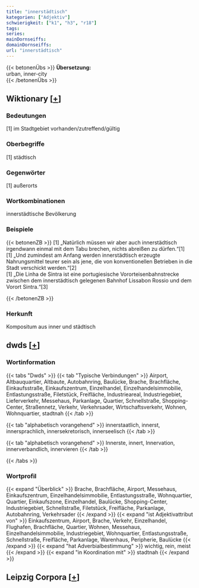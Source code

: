 ```yaml
---
title: "innerstädtisch"
kategorien: ["Adjektiv"]
schwierigkeit: ["k1", "h3", "r18"]
tags:
series:
mainDornseiffs:
domainDornseiffs:
url: "innerstädtisch"
---
```


{{< betonenÜbs >}}
**Übersetzung:**  
urban, inner-city  
{{< /betonenÜbs >}}

## Wiktionary [[+](https://de.wiktionary.org/wiki/innerstädtisch)]

### Bedeutungen
[1] im Stadtgebiet vorhanden/zutreffend/gültig  

### Oberbegriffe
[1] städtisch  

### Gegenwörter
[1] außerorts  

### Wortkombinationen
innerstädtische Bevölkerung  

### Beispiele
{{< betonenZB >}}
[1] „Natürlich müssen wir aber auch innerstädtisch irgendwann einmal mit dem Tabu brechen, nichts abreißen zu dürfen.“[1]  
[1] „Und zumindest am Anfang werden innerstädtisch erzeugte Nahrungsmittel teurer sein als jene, die von konventionellen Betrieben in die Stadt verschickt werden.“[2]  
[1] „Die Linha de Sintra ist eine portugiesische Vororteisenbahnstrecke zwischen dem innerstädtisch gelegenen Bahnhof Lissabon Rossio und dem Vorort Sintra.“[3]  

{{< /betonenZB >}}
### Herkunft
Kompositum aus inner und städtisch  



## dwds [[+](https://www.dwds.de/wb/innerstädtisch)]

### Wortinformation
{{< tabs "Dwds" >}}
{{< tab "Typische Verbindungen" >}}
Airport, Altbauquartier, Altbaute, Autobahnring, Baulücke, Brache, Brachfläche, Einkaufsstraße, Einkaufszentrum, Einzelhandel, Einzelhandelsimmobilie, Entlastungsstraße, Filetstück, Freifläche, Industrieareal, Industriegebiet, Lieferverkehr, Messehaus, Parkanlage, Quartier, Schnellstraße, Shopping-Center, Straßennetz, Verkehr, Verkehrsader, Wirtschaftsverkehr, Wohnen, Wohnquartier, stadtnah
{{< /tab >}}

{{< tab "alphabetisch vorangehend" >}}
innerstaatlich, innerst, innersprachlich, innersekretorisch, innerseelisch
{{< /tab >}}

{{< tab "alphabetisch vorangehend" >}}
Innerste, innert, Innervation, innerverbandlich, innervieren
{{< /tab >}}

{{< /tabs >}}

### Wortprofil
{{< expand "Überblick" >}} Brache, Brachfläche, Airport, Messehaus, Einkaufszentrum, Einzelhandelsimmobilie, Entlastungsstraße, Wohnquartier, Quartier, Einkaufszone, Einzelhandel, Baulücke, Shopping-Center, Industriegebiet, Schnellstraße, Filetstück, Freifläche, Parkanlage, Autobahnring, Verkehrsader {{< /expand >}}
{{< expand "ist Adjektivattribut von" >}} Einkaufszentrum, Airport, Brache, Verkehr, Einzelhandel, Flughafen, Brachfläche, Quartier, Wohnen, Messehaus, Einzelhandelsimmobilie, Industriegebiet, Wohnquartier, Entlastungsstraße, Schnellstraße, Freifläche, Parkanlage, Warenhaus, Peripherie, Baulücke {{< /expand >}}
{{< expand "hat Adverbialbestimmung" >}} wichtig, rein, meist {{< /expand >}}
{{< expand "in Koordination mit" >}} stadtnah {{< /expand >}}

## Leipzig Corpora [[+](https://corpora.uni-leipzig.de/en/res?word=innerstädtisch&corpusId=deu_newscrawl-public_2018)]

